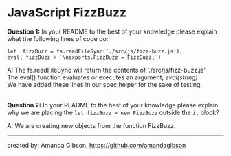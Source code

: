 # JavaScript FizzBuzz

<b>Question 1:</b> In your README to the best of your knowledge please explain what the following lines of code do:
```
let  fizzBuzz = fs.readFileSync('./src/js/fizz-buzz.js');
eval( fizzBuzz + `\nexports.FizzBuzz = FizzBuzz;`)
```

A: The fs.readFileSync will return the contents of './src/js/fizz-buzz.js' <br>
The eval() function evaluates or executes an argument; *eval(string)* <br>
We have added these lines in our spec.helper for the sake of testing.<br>
<br>

<b>Question 2:</b> In your README to the best of your knowledge please explain why we are placing the `let fizzBuzz = new FizzBuzz` outside the `it` block? <br>


A: We are creating new objects from the function FizzBuzz.


******
created by: Amanda Gibson, https://github.com/amandagibson